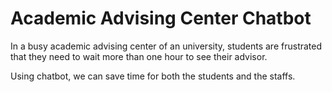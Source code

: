 # Academic Advising Center Chatbot

In a busy academic advising center of an university, students are frustrated that they need to wait more than one hour to see their advisor.

Using chatbot, we can save time for both the students and the staffs.
